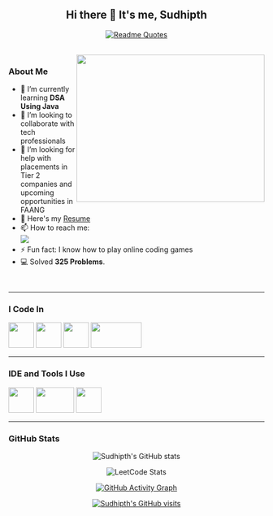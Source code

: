 <div align="center">

## Hi there 👋 It's me, Sudhipth

[![Readme Quotes](https://quotes-github-readme.vercel.app/api?theme=nord&type=horizontal&quote=The%20only%20way%20to%20do%20great%20work%20is%20to%20love%20what%20you%20do.&author=Steve%20Jobs)](https://github.com/piyushsuthar/github-readme-quotes)

</div>


<br/>

<img align="right" width="370" height="290" src="https://i.pinimg.com/originals/47/f0/34/47f0342cec72b800463bf003eac1257e.gif">

### About Me
- 🌱 I’m currently learning **DSA Using Java**
- 👯 I’m looking to collaborate with tech professionals
- 🤔 I’m looking for help with placements in Tier 2 companies and upcoming opportunities in FAANG
- 🔭 Here's my [Resume]()
- 📫 How to reach me:  
  [<img src="https://img.shields.io/badge/LinkedIn-0077B5?style=for-the-badge&logo=linkedin&logoColor=white" />](https://www.linkedin.com/in/sudhipth/)
- ⚡ Fun fact: I know how to play online coding games  
- 💻 Solved **325 Problems**.

<br/>

---

### I Code In
<p>
 <img height="50" width="50" src="https://img.icons8.com/color/48/000000/c-programming.png" /> 
 <img height="50" width="50" src="https://img.icons8.com/color/48/000000/c-plus-plus-logo.png" /> 
 <img height="50" width="50" src="https://img.icons8.com/color/48/000000/java-coffee-cup-logo.png" /> 
 <img height="50" width="100" src="https://img.shields.io/badge/-LeetCode-FFA116?style=for-the-badge&logo=LeetCode&logoColor=black"/> 
</p>

---

### IDE and Tools I Use
<p>
 <img height="50" width="50" src="https://img.icons8.com/color/48/000000/visual-studio-code-2019.png"/> 
 <img height="50" width="75" src="https://img.shields.io/badge/Eclipse-2C2255?style=for-the-badge&logo=eclipse&logoColor=white"/> 
 <img height="50" width="50" src="https://img.icons8.com/color/50/000000/git.png"/> 
</p>

---

### GitHub Stats
<p align="center">
  <img src="https://github-readme-stats.vercel.app/api?username=Sudhipth&theme=dark&show_icons=true&hide=issues,contribs" alt="Sudhipth's GitHub stats" />
</p>

<p align="center">
  <img src="https://leetcard.jacoblin.cool/Sudhipth?theme=dark&font=Marcellus&ext=activity" alt="LeetCode Stats" />
</p>

<p align="center">
  <a href="https://github.com/ashutosh00710/github-readme-activity-graph">
    <img src="https://github-readme-activity-graph.vercel.app/graph?username=Sudhipth&bg_color=000000&color=fdfcfd&line=ffffff&point=938585&area=true&hide_border=true" alt="GitHub Activity Graph" />
  </a>
</p>

<p align="center">
  <a href="https://github.com/Sudhipth" target="_blank">
    <img alt="Sudhipth's GitHub visits" src="https://badges.pufler.dev/visits/Sudhipth/Sudhipth?logo=GitHub&label=visits&color=success&logoColor=white&style=flat-square&t=${new Date().getTime()}"/>
  </a>
</p>
